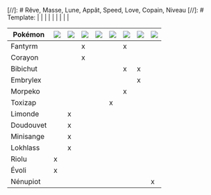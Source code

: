 [//]: # Rêve, Masse, Lune, Appât, Speed, Love, Copain, Niveau
[//]: # Template: | | | | | | | | |

|Pokémon|![](https://www.pokepedia.fr/images/b/b3/R%C3%AAve_Ball.png)|![](https://www.pokepedia.fr/images/8/8e/Masse_Ball.png)|![](https://www.pokepedia.fr/images/d/df/Lune_Ball.png)|![](https://www.pokepedia.fr/images/8/80/App%C3%A2t_Ball.png)|![](https://www.pokepedia.fr/images/0/03/Speed_Ball.png)|![](https://www.pokepedia.fr/images/0/0d/Love_Ball.png)|![](https://www.pokepedia.fr/images/c/c9/Copain_Ball.png)|![](https://www.pokepedia.fr/images/9/9d/Niveau_Ball.png)|
|----------|---------|---------|---------|---------|---------|---------|---------|---------|
|Fantyrm  | | |x| | |x| | |
|Corayon  | | |x| | | | | |
|Bibichut | | | | | |x|x| |
|Embrylex | | | | | | |x| |
|Morpeko  | | | | | |x| | |
|Toxizap  | | | | |x| | | |
|Limonde  | |x| | | | | | |
|Doudouvet| |x| | | | | | |
|Minisange| |x| | | | | | |
|Lokhlass | |x| | | | | | |
|Riolu    |x| | | | | | | |
|Évoli    |x| | | | | | | |
|Nénupiot | | | | | | | |x|
